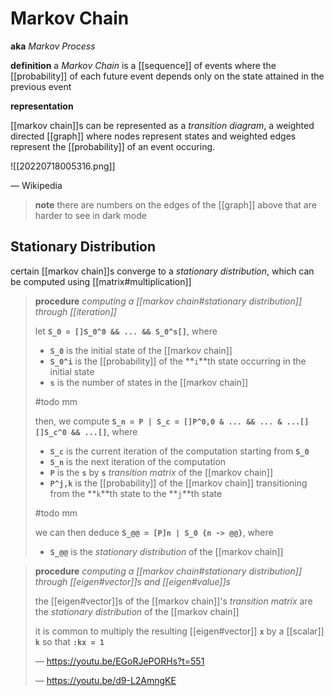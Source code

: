 # Markov Chain

**aka** _Markov Process_

**definition** a _Markov Chain_ is a [[sequence]] of events where the [[probability]] of each future event depends only on the state attained in the previous event

**representation**

[[markov chain]]s can be represented as a _transition diagram_, a weighted directed [[graph]] where nodes represent states and weighted edges represent the [[probability]] of an event occuring.

![[20220718005316.png]]

&mdash; Wikipedia

> **note** there are numbers on the edges of the [[graph]] above that are harder to see in dark mode

## Stationary Distribution

certain [[markov chain]]s converge to a _stationary distribution_, which can be computed using [[matrix#multiplication]]

> **procedure** _computing a [[markov chain#stationary distribution]] through [[iteration]]_
>
> let **`S_0 = []S_0^0 && ... && S_0^s[]`**, where
>
> - **`S_0`** is the initial state of the [[markov chain]]
> - **`S_0^i`** is the [[probability]] of the **`i`**th state occurring in the initial state
> - **`s`** is the number of states in the [[markov chain]]
>
> #todo mm
>
> then, we compute **`S_n = P | S_c = []P^0,0 & ... && ... & ...[][]S_c^0 && ...[]`**, where
>
> - **`S_c`** is the current iteration of the computation starting from **`S_0`**
> - **`S_n`** is the next iteration of the computation
> - **`P`** is the **`s`** by **`s`** _transition matrix_ of the [[markov chain]]
> - **`P^j,k`** is the [[probability]] of the [[markov chain]] transitioning from the **`k`**th state to the **`j`**th state
>
> #todo mm
>
> we can then deduce **`S_@@ = [P]n | S_0 {n -> @@}`**, where
>
> - **`S_@@`** is the _stationary distribution_ of the [[markov chain]]

> **procedure** _computing a [[markov chain#stationary distribution]] through [[eigen#vector]]s and [[eigen#value]]s_
>
> the [[eigen#vector]]s of the [[markov chain]]'s _transition matrix_ are the _stationary distribution_ of the [[markov chain]]
>
> it is common to multiply the resulting [[eigen#vector]] **`x`** by a [[scalar]] **`k`** so that **`:kx = 1`**
>
> &mdash; <https://youtu.be/EGoRJePORHs?t=551>
>
> &mdash; <https://youtu.be/d9-L2AmngKE>
